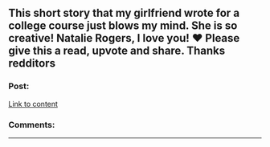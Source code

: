 ## This short story that my girlfriend wrote for a college course just blows my mind. She is so creative! Natalie Rogers, I love you! ❤️ Please give this a read, upvote and share. Thanks redditors

### Post:

[Link to content](Http://my.w.tt/xbNJzOiRhT)

### Comments:

---

